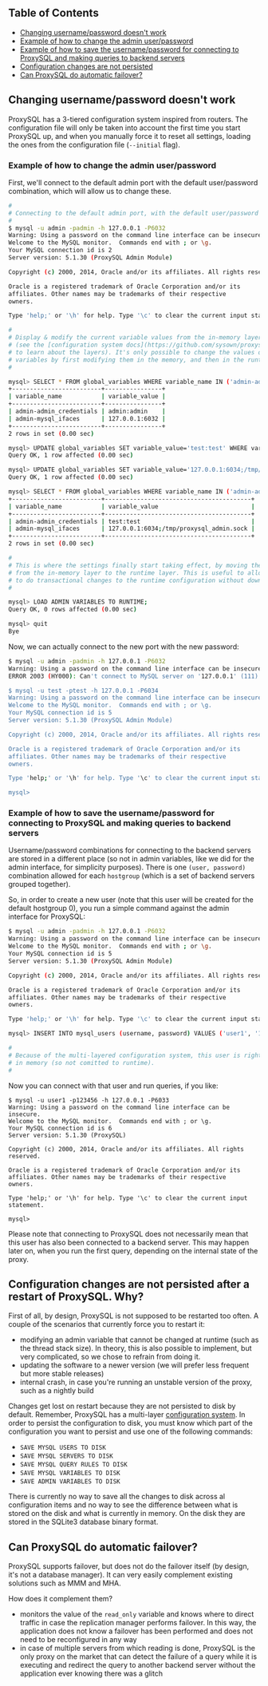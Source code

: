 ## Table of Contents

* [Changing username/password doesn't work](#changing-usernamepassword-doesnt-work)
* [Example of how to change the admin user/password](#example-of-how-to-change-the-admin-userpassword)
* [Example of how to save the username/password for connecting to ProxySQL and making queries to backend servers](#example-of-how-to-save-the-usernamepassword-for-connecting-to-proxysql-and-making-queries-to-backend-servers)
* [Configuration changes are not persisted](#configuration-changes-are-not-persisted-after-a-restart-of-proxysql-why)
* [Can ProxySQL do automatic failover?](#can-proxysql-do-automatic-failover)

## Changing username/password doesn't work

ProxySQL has a 3-tiered configuration system inspired from routers. The configuration file will only be taken into account the first time you start ProxySQL up, and when you manually force it to reset all settings, loading the ones from the configuration file (`--initial` flag).

### Example of how to change the admin user/password

First, we'll connect to the default admin port with the default user/password
combination, which will allow us to change these.

```bash
#
# Connecting to the default admin port, with the default user/password combination
#
$ mysql -u admin -padmin -h 127.0.0.1 -P6032
Warning: Using a password on the command line interface can be insecure.
Welcome to the MySQL monitor.  Commands end with ; or \g.
Your MySQL connection id is 2
Server version: 5.1.30 (ProxySQL Admin Module)

Copyright (c) 2000, 2014, Oracle and/or its affiliates. All rights reserved.

Oracle is a registered trademark of Oracle Corporation and/or its
affiliates. Other names may be trademarks of their respective
owners.

Type 'help;' or '\h' for help. Type '\c' to clear the current input statement.

#
# Display & modify the current variable values from the in-memory layer 
# (see the [configuration system docs](https://github.com/sysown/proxysql/blob/master/doc/configuration_system.md)
# to learn about the layers). It's only possible to change the values of the
# variables by first modifying them in the memory, and then in the runtime.
#

mysql> SELECT * FROM global_variables WHERE variable_name IN ('admin-admin_credentials','admin-mysql_ifaces');
+-------------------------+----------------+
| variable_name           | variable_value |
+-------------------------+----------------+
| admin-admin_credentials | admin:admin    |
| admin-mysql_ifaces      | 127.0.0.1:6032 |
+-------------------------+----------------+
2 rows in set (0.00 sec)

mysql> UPDATE global_variables SET variable_value='test:test' WHERE variable_name='admin-admin_credentials';
Query OK, 1 row affected (0.00 sec)

mysql> UPDATE global_variables SET variable_value='127.0.0.1:6034;/tmp/proxysql_admin.sock' WHERE variable_name='admin-mysql_ifaces';
Query OK, 1 row affected (0.00 sec)

mysql> SELECT * FROM global_variables WHERE variable_name IN ('admin-admin_credentials','admin-mysql_ifaces');
+-------------------------+-----------------------------------------+
| variable_name           | variable_value                          |
+-------------------------+-----------------------------------------+
| admin-admin_credentials | test:test                               |
| admin-mysql_ifaces      | 127.0.0.1:6034;/tmp/proxysql_admin.sock |
+-------------------------+-----------------------------------------+
2 rows in set (0.00 sec)

#
# This is where the settings finally start taking effect, by moving them
# from the in-memory layer to the runtime layer. This is useful to allow you
# to do transactional changes to the runtime configuration without downtime.
#

mysql> LOAD ADMIN VARIABLES TO RUNTIME;
Query OK, 0 rows affected (0.00 sec)

mysql> quit
Bye
```

Now, we can actually connect to the new port with the new password:

```bash
$ mysql -u admin -padmin -h 127.0.0.1 -P6032
Warning: Using a password on the command line interface can be insecure.
ERROR 2003 (HY000): Can't connect to MySQL server on '127.0.0.1' (111)

$ mysql -u test -ptest -h 127.0.0.1 -P6034
Warning: Using a password on the command line interface can be insecure.
Welcome to the MySQL monitor.  Commands end with ; or \g.
Your MySQL connection id is 5
Server version: 5.1.30 (ProxySQL Admin Module)

Copyright (c) 2000, 2014, Oracle and/or its affiliates. All rights reserved.

Oracle is a registered trademark of Oracle Corporation and/or its
affiliates. Other names may be trademarks of their respective
owners.

Type 'help;' or '\h' for help. Type '\c' to clear the current input statement.

mysql>
```

### Example of how to save the username/password for connecting to ProxySQL and making queries to backend servers

Username/password combinations for connecting to the backend servers are stored in a different place (so not in admin variables, like we did for the admin interface, for simplicity purposes). There is one `(user, password)` combination allowed for each `hostgroup` (which is a set of backend servers grouped together).

So, in order to create a new user (note that this user will be created for the
default hostgroup 0), you run a simple command against the admin interface for
ProxySQL:

```bash
$ mysql -u admin -padmin -h 127.0.0.1 -P6032
Warning: Using a password on the command line interface can be insecure.
Welcome to the MySQL monitor.  Commands end with ; or \g.
Your MySQL connection id is 5
Server version: 5.1.30 (ProxySQL Admin Module)

Copyright (c) 2000, 2014, Oracle and/or its affiliates. All rights reserved.

Oracle is a registered trademark of Oracle Corporation and/or its
affiliates. Other names may be trademarks of their respective
owners.

Type 'help;' or '\h' for help. Type '\c' to clear the current input statement.

mysql> INSERT INTO mysql_users (username, password) VALUES ('user1', '123456');

#
# Because of the multi-layered configuration system, this user is right now only
# in memory (so not comitted to runtime).
# 
```

Now you can connect with that user and run queries, if you like:

```
$ mysql -u user1 -p123456 -h 127.0.0.1 -P6033
Warning: Using a password on the command line interface can be insecure.
Welcome to the MySQL monitor.  Commands end with ; or \g.
Your MySQL connection id is 6
Server version: 5.1.30 (ProxySQL)

Copyright (c) 2000, 2014, Oracle and/or its affiliates. All rights reserved.

Oracle is a registered trademark of Oracle Corporation and/or its
affiliates. Other names may be trademarks of their respective
owners.

Type 'help;' or '\h' for help. Type '\c' to clear the current input statement.

mysql>
```

Please note that connecting to ProxySQL does not necessarily mean that this user has also been connected to a backend server. This may happen later on, when you run the first query, depending on the internal state of the proxy.

## Configuration changes are not persisted after a restart of ProxySQL. Why?

First of all, by design, ProxySQL is not supposed to be restarted too often. A couple of the scenarios that
currently force you to restart it:
* modifying an admin variable that cannot be changed at runtime (such as the thread stack size). In theory, this is also possible to implement, but very complicated, so we chose to refrain from doing it.
* updating the software to a newer version (we will prefer less frequent but more stable releases)
* internal crash, in case you're running an unstable version of the proxy, such as a nightly build

Changes get lost on restart because they are not persisted to disk by default. Remember, ProxySQL has a multi-layer [configuration system](https://github.com/sysown/proxysql/blob/master/doc/configuration_system.md). In order to persist the configuration to disk, you must know which part of the configuration you want to persist and use one of the following commands:
* `SAVE MYSQL USERS TO DISK`
* `SAVE MYSQL SERVERS TO DISK`
* `SAVE MYSQL QUERY RULES TO DISK`
* `SAVE MYSQL VARIABLES TO DISK`
* `SAVE ADMIN VARIABLES TO DISK`

There is currently no way to save all the changes to disk across al configuration items and no way to see the difference between what is stored on the disk and what is currently in memory. On the disk they are stored in the SQLite3 database binary format.

## Can ProxySQL do automatic failover?

ProxySQL supports failover, but does not do the failover itself (by design, it's not a database manager). It can very easily complement existing solutions such as MMM and MHA.

How does it complement them?
* monitors the value of the `read_only` variable and knows where to direct traffic in case the replication manager performs failover. In this way, the application does not know a failover has been performed and does not need to be reconfigured in any way
* in case of multiple servers from which reading is done, ProxySQL is the only proxy on the market that can detect the failure of a query while it is executing and redirect the query to another backend server without the application ever knowing there was a glitch

